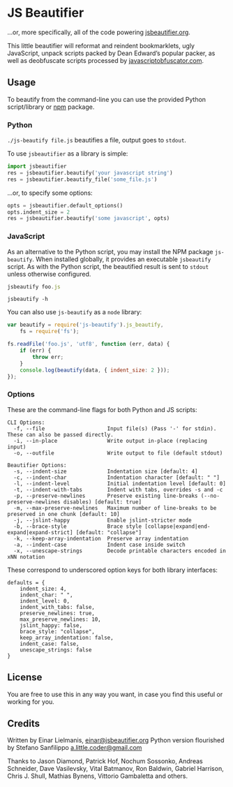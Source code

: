 # JS Beautifier

...or, more specifically, all of the code powering
[jsbeautifier.org](http://jsbeautifier.org/).

This little beautifier will reformat and reindent bookmarklets, ugly
JavaScript, unpack scripts packed by Dean Edward’s popular packer,
as well as deobfuscate scripts processed by
[javascriptobfuscator.com](http://javascriptobfuscator.com/).

## Usage

To beautify from the command-line you can use the provided Python script/library or [npm](http://npmjs.org/) package.

### Python

`./js-beautify file.js` beautifies a file, output goes to `stdout`.

To use `jsbeautifier` as a library is simple:

``` python
import jsbeautifier
res = jsbeautifier.beautify('your javascript string')
res = jsbeautifier.beautify_file('some_file.js')
```

...or, to specify some options:

``` python
opts = jsbeautifier.default_options()
opts.indent_size = 2
res = jsbeautifier.beautify('some javascript', opts)
```

### JavaScript

As an alternative to the Python script, you may install the NPM package `js-beautify`. When installed globally, it provides an executable `jsbeautify` script. As with the Python script, the beautified result is sent to `stdout` unless otherwise configured.

```js
jsbeautify foo.js
```

`jsbeautify -h`

You can also use `js-beautify` as a `node` library:

```js
var beautify = require('js-beautify').js_beautify,
    fs = require('fs');

fs.readFile('foo.js', 'utf8', function (err, data) {
    if (err) {
        throw err;
    }
    console.log(beautify(data, { indent_size: 2 }));
});
```

### Options

These are the command-line flags for both Python and JS scripts:

    CLI Options:
      -f, --file                    Input file(s) (Pass '-' for stdin). These can also be passed directly.
      -i, --in-place                Write output in-place (replacing input)
      -o, --outfile                 Write output to file (default stdout)
    
    Beautifier Options:
      -s, --indent-size             Indentation size [default: 4]
      -c, --indent-char             Indentation character [default: " "]
      -l, --indent-level            Initial indentation level [default: 0]
      -t, --indent-with-tabs        Indent with tabs, overrides -s and -c
      -p, --preserve-newlines       Preserve existing line-breaks (--no-preserve-newlines disables) [default: true]
      -m, --max-preserve-newlines   Maximum number of line-breaks to be preserved in one chunk [default: 10]
      -j, --jslint-happy            Enable jslint-stricter mode
      -b, --brace-style             Brace style [collapse|expand|end-expand|expand-strict] [default: "collapse"]
      -k, --keep-array-indentation  Preserve array indentation
      -a, --indent-case             Indent case inside switch
      -x, --unescape-strings        Decode printable characters encoded in xNN notation

These correspond to underscored option keys for both library interfaces:

    defaults = {
        indent_size: 4,
        indent_char: " ",
        indent_level: 0,
        indent_with_tabs: false,
        preserve_newlines: true,
        max_preserve_newlines: 10,
        jslint_happy: false,
        brace_style: "collapse",
        keep_array_indentation: false,
        indent_case: false,
        unescape_strings: false
    }

## License

You are free to use this in any way you want, in case you find this
useful or working for you.

## Credits

Written by Einar Lielmanis, <einar@jsbeautifier.org>
Python version flourished by Stefano Sanfilippo <a.little.coder@gmail.com>

Thanks to Jason Diamond, Patrick Hof, Nochum Sossonko, Andreas Schneider, Dave
Vasilevsky, Vital Batmanov, Ron Baldwin, Gabriel Harrison, Chris J. Shull,
Mathias Bynens, Vittorio Gambaletta and others.
